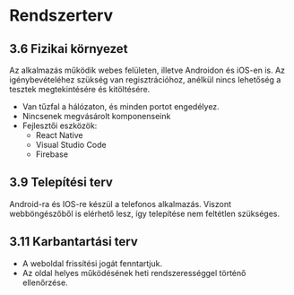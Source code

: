 # Rendszerterv

## 3.6 Fizikai környezet

Az alkalmazás működik webes felületen, illetve Androidon és iOS-en is. Az igénybevételéhez szükség van regisztrációhoz, anélkül nincs lehetőség a tesztek megtekintésére és kitöltésére.

- Van tűzfal a hálózaton, és minden portot engedélyez.
- Nincsenek megvásárolt komponenseink
- Fejlesztői eszközök:
  - React Native
  - Visual Studio Code
  - Firebase
 
## 3.9 Telepítési terv

Android-ra és IOS-re készül a telefonos alkalmazás. Viszont webböngészőből is elérhető lesz, így telepítése nem feltétlen szükséges.

## 3.11 Karbantartási terv

- A weboldal frissítési jogát fenntartjuk.
- Az oldal helyes működésének heti rendszerességgel történő ellenőrzése.

